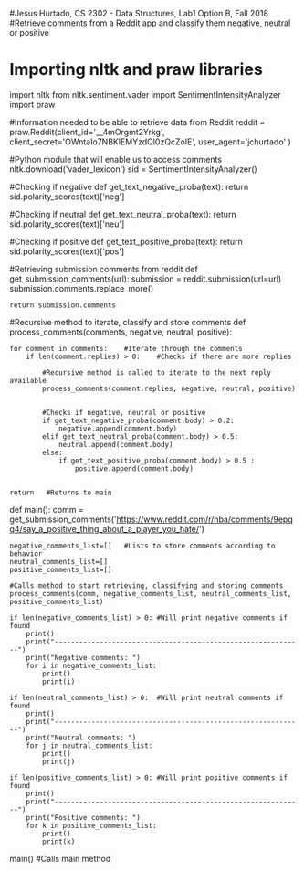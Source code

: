 #Jesus Hurtado, CS 2302 - Data Structures, Lab1 Option B, Fall 2018
#Retrieve comments from a Reddit app and classify them negative, neutral or positive

# Importing nltk and praw libraries
import nltk
from nltk.sentiment.vader import SentimentIntensityAnalyzer
import praw


#Information needed to be able to retrieve data from Reddit
reddit = praw.Reddit(client_id='__4mOrgmt2Yrkg',
                     client_secret='OWntaIo7NBKlEMYzdQl0zQcZoIE',
                     user_agent='jchurtado'
                     )

#Python module that will enable us to access comments
nltk.download('vader_lexicon')
sid = SentimentIntensityAnalyzer()

#Checking if negative
def get_text_negative_proba(text):
   return sid.polarity_scores(text)['neg']

#Checking if neutral
def get_text_neutral_proba(text):
   return sid.polarity_scores(text)['neu']

#Checking if positive
def get_text_positive_proba(text):
   return sid.polarity_scores(text)['pos']

#Retrieving submission comments from reddit
def get_submission_comments(url):
    submission = reddit.submission(url=url)
    submission.comments.replace_more()

    return submission.comments

#Recursive method to iterate, classify and store comments
def process_comments(comments, negative, neutral, positive):
    
    for comment in comments:    #Iterate through the comments
        if len(comment.replies) > 0:    #Checks if there are more replies
            
            #Recursive method is called to iterate to the next reply available
            process_comments(comment.replies, negative, neutral, positive)
            
            
            #Checks if negative, neutral or positive
            if get_text_negative_proba(comment.body) > 0.2:
                negative.append(comment.body)
            elif get_text_neutral_proba(comment.body) > 0.5:
                neutral.append(comment.body)
            else:
                if get_text_positive_proba(comment.body) > 0.5 :
                    positive.append(comment.body)
                    
                    
    return   #Returns to main
                
    
def main():
    comm = get_submission_comments('https://www.reddit.com/r/nba/comments/9epqq4/say_a_positive_thing_about_a_player_you_hate/')
    
    negative_comments_list=[]   #Lists to store comments according to behavior
    neutral_comments_list=[]
    positive_comments_list=[]
  
    #Calls method to start retrieving, classifying and storing comments
    process_comments(comm, negative_comments_list, neutral_comments_list, positive_comments_list)
    
    if len(negative_comments_list) > 0: #Will print negative comments if found
        print()
        print("-------------------------------------------------------------")
        print("Negative comments: ")
        for i in negative_comments_list:
            print()
            print(i)
   
    if len(neutral_comments_list) > 0:  #Will print neutral comments if found
        print()
        print("-------------------------------------------------------------")
        print("Neutral comments: ")
        for j in neutral_comments_list:
            print()
            print(j)
        
    if len(positive_comments_list) > 0: #Will print positive comments if found
        print()
        print("-------------------------------------------------------------")
        print("Positive comments: ") 
        for k in positive_comments_list:
            print()
            print(k)     
   
    
   
      
       
       
   
   

main()  #Calls main method
